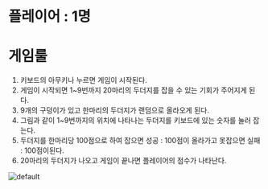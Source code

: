 # 플레이어 : 1명

# 게임룰 

1. 키보드의 아무키나 누르면 게임이 시작된다.
2. 게임이 시작되면 1~9번까지 20마리의 두더지를 잡을 수 있는 기회가 주어지게 된다.
3. 9개의 구덩이가 있고  한마리의 두더지가 랜덤으로 올라오게 된다.
4. 그림과 같이 1~9번까지의 위치에 나타나는 두더지를 키보드에 있는 숫자를 눌러 잡는다. 
5. 두더지를 한마리당 100점으로 하여 잡으면 성공 : 100점이 올라가고 못잡으면 실패 : 100점이된다. 
6. 20마리의 두더지가 나오고 게임이 끝나면 플레이어의 점수가 나타난다.


![default](https://user-images.githubusercontent.com/42165228/44080734-e4a29dc8-9fe7-11e8-998b-2a98234269d2.PNG)

